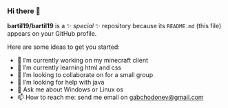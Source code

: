 ### Hi there 👋

**bartil19/bartil19** is a ✨ _special_ ✨ repository because its `README.md` (this file) appears on your GitHub profile.

Here are some ideas to get you started:

- 🔭 I’m currently working on my minecraft client
- 🌱 I’m currently learning html and css
- 👯 I’m looking to collaborate on for a small group
- 🤔 I’m looking for help with java
- 💬 Ask me about Windows or Linux os
- 📫 How to reach me: send me email on gabchodonev@gmail.com
